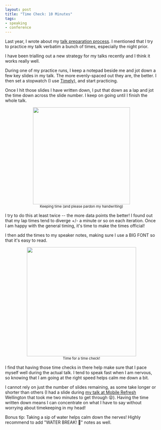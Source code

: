 ```yaml
---
layout: post
title: "Time Check: 10 Minutes"
tags:
- speaking
- conference
---
```

Last year, I wrote about my [talk preparation process](https://zdominguez.com/2017/04/17/all-it-takes-patience.html). I mentioned that I try to practice my talk verbatim a bunch of times, especially the night prior.  

I have been trialling out a new strategy for my talks recently and I think it works really well.  

During one of my practice runs, I keep a notepad beside me and jot down a few key slides in my talk. The more evenly-spaced out they are, the better. I then set a stopwatch (I use [Timely](https://play.google.com/store/apps/details?id=ch.bitspin.timely&hl=en_AU)), and start practicing.  

Once I hit those slides I have written down, I put that down as a lap and jot the time down across the slide number. I keep on going until I finish the whole talk.

<p style="text-align: center">
	<a href="https://imgur.com/4uJcfY8"><img src="https://i.imgur.com/4uJcfY8.jpg" height="320" /></a><br />
<small>Keeping time (and please pardon my handwriting)</small></p>  

I try to do this at least twice -- the more data points the better! I found out that my lap times tend to diverge +/- a minute or so on each iteration. Once I am happy with the general timing, it's time to make the times official!  

I then add the times to my speaker notes, making sure I use a BIG FONT so that it's easy to read.

<p style="text-align: center">
	<a href="https://imgur.com/Qu8KKOs"><img src="https://i.imgur.com/Qu8KKOs.png" height="360" /></a><br />
<small>Time for a time check!</small></p>

I find that having those time checks in there help make sure that I pace myself well during the actual talk. I tend to speak fast when I am nervous, so knowing that I am going at the right speed helps calm me down a bit.  

I cannot rely on just the number of slides remaining, as some take longer or shorter than others (I had a slide during [my talk at Mobile Refresh](https://docs.google.com/presentation/d/1wnYWzS3z-ZZP0nDwA6p_PRi62BR9BnPO3-lNUoKVPMk/present?slide=id.p) Wellington that took me two minutes to get through 😝). Having the time written down means I can concentrate on what I have to say without worrying about timekeeping in my head!  

Bonus tip: Taking a sip of water helps calm down the nerves! Highly recommend to add "WATER BREAK! 🥛" notes as well.

